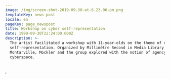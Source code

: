```yaml
---
image: /img/screen-shot-2019-09-30-at-6.23.06-pm.png
templateKey: news-post
locale: en
pageKey: page_newspost
title: Workshop on cyber self-representation
date: 1999-09-30T22:24:00.000Z
description: >-
  The artist facilitated a workshop with 11-year-olds on the theme of online
  self-representation. Organized by Millimètre Second in Media Library of
  Montarville, Mockler and the group explored with the notion of agency in
  cyberspace.
---
```

,

